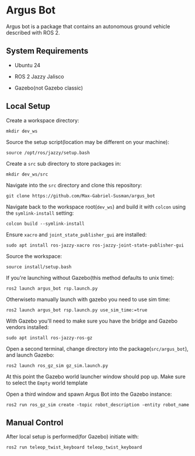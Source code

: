 # Argus Bot

Argus bot is a package that contains an autonomous ground vehicle described with ROS 2. 

## System Requirements

* Ubuntu 24

* ROS 2 Jazzy Jalisco

* Gazebo(not Gazebo classic)

## Local Setup

Create a workspace directory: 
```
mkdir dev_ws
```

Source the setup script(location may be different on your machine):
```
source /opt/ros/jazzy/setup.bash
```

Create a `src` sub directory to store packages in: 
```
mkdir dev_ws/src
```

Navigate into the `src` directory and clone this repository: 
```
git clone https://github.com/Max-Gabriel-Susman/argus_bot
```

Navigate back to the workspace root(`dev_ws`) and build it with `colcon` using the `symlink-install` setting: 
```
colcon build --symlink-install
```

Ensure `xacro` and `joint_state_publisher_gui` are installed:
```
sudo apt install ros-jazzy-xacro ros-jazzy-joint-state-publisher-gui
```

Source the workspace: 
```
source install/setup.bash
```

If you're launching without Gazebo(this method defaults to unix time): 
```
ros2 launch argus_bot rsp.launch.py
```

Otherwiseto manually launch with gazebo you need to use sim time:
```
ros2 launch argus_bot rsp.launch.py use_sim_time:=true
```

With Gazebo you'll need to make sure you have the bridge and Gazebo vendors installed: 
```
sudo apt install ros-jazzy-ros-gz
```

Open a second terminal, change directory into the package(`src/argus_bot`), and launch Gazebo: 
```
ros2 launch ros_gz_sim gz_sim.launch.py
```

At this point the Gazebo world launcher window should pop up. Make sure to select the `Empty` world template

Open a third window and spawn Argus Bot into the Gazebo instance: 
```
ros2 run ros_gz_sim create -topic robot_description -entity robot_name
```

## Manual Control

After local setup is performed(for Gazebo) initiate with: 
```
ros2 run teleop_twist_keyboard teleop_twist_keyboard
```